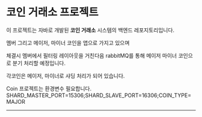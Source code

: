 # 코인 거래소 프로젝트

이 프로젝트는 자바로 개발된 **코인 거래소** 시스템의 백엔드 레포지토리입니다.

멤버 그리고 메이저, 마이너 코인을 앱으로 가지고 있으며

체결시 멤버에서 필터링 레이아웃을 거친다음 rabbitMQ를 통해 메이저 마이너 코인으로 분기 처리할 예정입니다.

각코인은 메이저, 마이너로 샤딩 처리가 되어 있습니다.

Coin 프로젝트는 환경변수 필요합니다.
SHARD_MASTER_PORT=15306;SHARD_SLAVE_PORT=16306;COIN_TYPE=MAJOR

---

